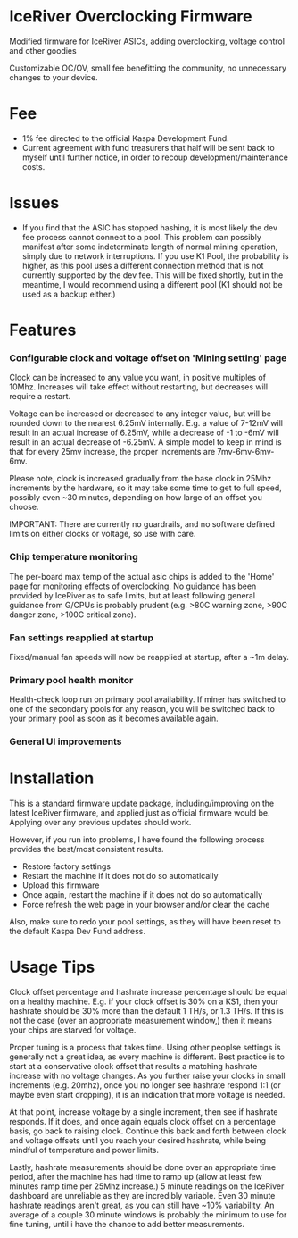 # IceRiver Overclocking Firmware
Modified firmware for IceRiver ASICs, adding overclocking, voltage control and other goodies

Customizable OC/OV, small fee benefitting the community, no unnecessary changes to your device.

# Fee
* 1% fee directed to the official Kaspa Development Fund.
* Current agreement with fund treasurers that half will be sent back to myself until further notice, in order to recoup development/maintenance costs.

# Issues
* If you find that the ASIC has stopped hashing, it is most likely the dev fee process cannot connect to a pool.  This problem can possibly manifest after some indeterminate length of normal mining operation, simply due to network interruptions.  If you use K1 Pool, the probability is higher, as this pool uses a different connection method that is not currently supported by the dev fee.  This will be fixed shortly, but in the meantime, I would recommend using a different pool (K1 should not be used as a backup either.)

# Features
### Configurable clock and voltage offset on 'Mining setting' page
Clock can be increased to any value you want, in positive multiples of 10Mhz.  Increases will take effect without restarting, but decreases will require a restart.

Voltage can be increased or decreased to any integer value, but will be rounded down to the nearest 6.25mV internally.  E.g. a value of 7-12mV will result in an actual increase of 6.25mV, while a decrease of -1 to -6mV will result in an actual decrease of -6.25mV.  A simple model to keep in mind is that for every 25mv increase, the proper increments are 7mv-6mv-6mv-6mv.

Please note, clock is increased gradually from the base clock in 25Mhz increments by the hardware, so it may take some time to get to full speed, possibly even ~30 minutes, depending on how large of an offset you choose.

IMPORTANT: There are currently no guardrails, and no software defined limits on either clocks or voltage, so use with care.

### Chip temperature monitoring
The per-board max temp of the actual asic chips is added to the 'Home' page for monitoring effects of overclocking.  No guidance has been provided by IceRiver as to safe limits, but at least following general guidance from G/CPUs is probably prudent (e.g. >80C warning zone, >90C danger zone, >100C critical zone).

### Fan settings reapplied at startup
Fixed/manual fan speeds will now be reapplied at startup, after a ~1m delay.

### Primary pool health monitor
Health-check loop run on primary pool availability.  If miner has switched to one of the secondary pools for any reason, you will be switched back to your primary pool as soon as it becomes available again.

### General UI improvements

# Installation
This is a standard firmware update package, including/improving on the latest IceRiver firmware, and applied just as official firmware would be.  Applying over any previous updates should work.

However, if you run into problems, I have found the following process provides the best/most consistent results.
* Restore factory settings
* Restart the machine if it does not do so automatically
* Upload this firmware
* Once again, restart the machine if it does not do so automatically
* Force refresh the web page in your browser and/or clear the cache

Also, make sure to redo your pool settings, as they will have been reset to the default Kaspa Dev Fund address.

# Usage Tips
Clock offset percentage and hashrate increase percentage should be equal on a healthy machine.  E.g. if your clock offset is 30% on a KS1, then your hashrate should be 30% more than the default 1 TH/s, or 1.3 TH/s.  If this is not the case (over an appropriate measurement window,) then it means your chips are starved for voltage.

Proper tuning is a process that takes time.  Using other peoplse settings is generally not a great idea, as every machine is different.  Best practice is to start at a conservative clock offset that results a matching hashrate increase with no voltage changes.  As you further raise your clocks in small increments (e.g. 20mhz), once you no longer see hashrate respond 1:1 (or maybe even start dropping), it is an indication that more voltage is needed.  

At that point, increase voltage by a single increment, then see if hashrate responds.  If it does, and once again equals clock offset on a percentage basis, go back to raising clock.  Continue this back and forth between clock and voltage offsets until you reach your desired hashrate, while being mindful of temperature and power limits.

Lastly, hashrate measurements should be done over an appropriate time period, after the machine has had time to ramp up (allow at least few minutes ramp time per 25Mhz increase.)  5 minute readings on the IceRiver dashboard are unreliable as they are incredibly variable.  Even 30 minute hashrate readings aren't great, as you can still have ~10% variability.  An average of a couple 30 minute windows is probably the minimum to use for fine tuning, until i have the chance to add better measurements.
